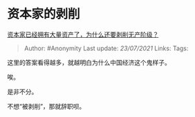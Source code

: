 # 资本家的剥削
[资本家已经拥有大量资产了，为什么还要剥削无产阶级？](https://www.zhihu.com/question/320073567/answer/665584664)

> Author: #Anonymity
> Last update: *23/07/2021*
> Links:
> Tags:

这里的答案看得越多，就越明白为什么中国经济这个鬼样子。

唉。

是非不分。

不想“被剥削”，那就辞职呗。
